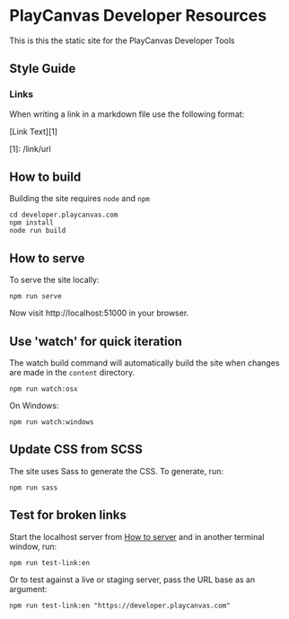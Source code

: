 # PlayCanvas Developer Resources

This is this the static site for the PlayCanvas Developer Tools

## Style Guide

### Links

When writing a link in a markdown file use the following format:

\[Link Text\]\[1\]

\[1\]: /link/url

## How to build

Building the site requires `node` and `npm`

    cd developer.playcanvas.com
    npm install
    node run build

## How to serve

To serve the site locally:

    npm run serve

Now visit http://localhost:51000 in your browser.

## Use 'watch' for quick iteration

The watch build command will automatically build the site when changes are made in the `content` directory.

    npm run watch:osx

On Windows:

    npm run watch:windows

## Update CSS from SCSS

The site uses Sass to generate the CSS. To generate, run:

    npm run sass

## Test for broken links

Start the localhost server from [How to server](#how-to-serve) and in another terminal window, run:

    npm run test-link:en

Or to test against a live or staging server, pass the URL base as an argument:

    npm run test-link:en "https://developer.playcanvas.com"
